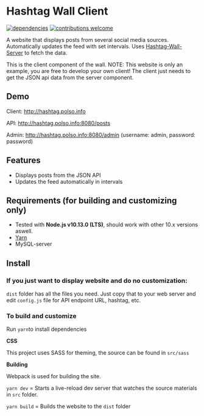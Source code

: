 # Hashtag Wall Client

[![dependencies](https://david-dm.org/Krisseck/Hashtag-Wall-Client.svg)](https://david-dm.org/Krisseck/Hashtag-Wall-Server)  [![contributions welcome](https://img.shields.io/badge/contributions-welcome-brightgreen.svg?style=flat)](https://github.com/Krisseck/Hashtag-Wall-Server/issues)

A website that displays posts from several social media sources. Automatically updates the feed with set intervals. Uses [Hashtag-Wall-Server](https://github.com/Krisseck/Hashtag-Wall-Server) to fetch the data.

This is the client component of the wall. NOTE: This website is only an example, you are free to develop your own client! The client just needs to get the JSON api data from the server component.

## Demo

Client: http://hashtag.polso.info

API: http://hashtag.polso.info:8080/posts

Admin: http://hashtag.polso.info:8080/admin (username: admin, password: password)

## Features

* Displays posts from the JSON API
* Updates the feed automatically in intervals

## Requirements (for building and customizing only)

* Tested with **Node.js v10.13.0 (LTS)**, should work with other 10.x versions aswell.
* [Yarn](https://yarnpkg.com/)
* MySQL-server


## Install

### If you just want to display website and do no customization:

`dist` folder has all the files you need. Just copy that to your web server and edit `config.js` file for API endpoint URL, hashtag, etc.

### To build and customize

Run `yarn`to install dependencies

**CSS**

This project uses SASS for theming, the source can be found in `src/sass`

**Building**

Webpack is used for building the site.

`yarn dev` = Starts a live-reload dev server that watches the source materials in `src` folder.

`yarn build` = Builds the website to the `dist` folder
